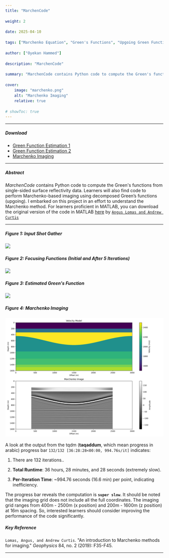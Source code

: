 ```yaml
---
title: "MarchenCode"

weight: 2

date: 2025-04-10

tags: ["Marchenko Equation", "Green's Functions", "Upgoing Green Function", "Downgoing Green Function", "Focusing Functions"]

author: ["Oyekan Hammed"]

description: "MarchenCode"

summary: "MarchenCode contains Python code to compute the Green's functions from single-sided surface reflectivity data. It also contains code to perform Marchenko-based imaging using decomposed Green’s functions (upgoing)." 

cover:
    image: "marchenko.png"
    alt: "Marchenko Imaging"
    relative: true

# showToc: true
---
```


---

##### Download

+ [Green Function Estimation 1](/projects/project2/Acoustic_Wave_Modelling.py)
+ [Green Function Estimation 2](/projects/project2/Acoustic_Wave_Modelling.py)
+ [Marchenko Imaging](/projects/MarchenCode/Marchenko_Imaging.py)

---

##### Abstract

*MarchenCode* contains Python code to compute the Green's functions from single-sided surface reflectivity data. Learners will also find code to perform Marchenko-based imaging using decomposed Green’s functions (upgoing). I embarked on this project in an effort to understand the Marchenko method. For learners proficient in MATLAB, you can download the original version of the code in MATLAB [here](https://wiki.seg.org/wiki/Software:Marchenko_for_imaging) by [`Angus Lomas and Andrew Curtis`](https://www.geos.ed.ac.uk/~acurtis/assets/Lomas_Curtis_Geop_March_2019.pdf)

---

##### Figure 1: Input Shot Gather

![](marchenko1.png)

##### Figure 2: Focusing Functions (Initial and After 5 Iterations)

![](marchenko2.png)

##### Figure 3: Estimated Green's Function

![](marchenko3.png)

##### Figure 4: Marchenko Imaging

![](marchenko4.png)

A look at the output from the tqdm (**taqaddum**, which mean progress in arabic) progress bar `132/132 [36:28:28<00:00, 994.76s/it]` indicates:

1. There are 132 iterations..

2. **Total Runtime**: 36 hours, 28 minutes, and 28 seconds (extremely slow).

3. **Per-Iteration Time**: ~994.76 seconds (16.6 min) per point, indicating inefficiency.

The progress bar reveals the computation is **`super slow`**. It should be noted that the imaging grid does not include all the full coordinates. The imaging grid ranges from 400m - 2500m (x position) and 200m - 1600m (z position) at 16m spacing. So, interested learners should consider improving the performance of the code significantly.


##### Key Reference

`Lomas, Angus, and Andrew Curtis`. "An introduction to Marchenko methods for imaging." *Geophysics* 84, no. 2 (2019): F35-F45.

---

